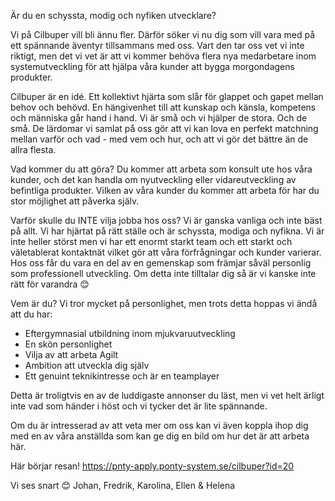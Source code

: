 Är du en schyssta, modig och nyfiken utvecklare? 

Vi på Cilbuper vill bli ännu fler. Därför söker vi nu dig som vill vara med på ett spännande äventyr tillsammans med oss. Vart den tar oss vet vi inte riktigt, men det vi vet är att vi kommer behöva flera nya medarbetare inom systemutveckling för att hjälpa våra kunder att bygga morgondagens produkter.

Cilbuper är en idé. Ett kollektivt hjärta som slår för glappet och gapet mellan behov och behövd. En hängivenhet till att kunskap och känsla, kompetens och människa går hand i hand. Vi är små och vi hjälper de stora. Och de små. De lärdomar vi samlat på oss gör att vi kan lova en perfekt matchning mellan varför och vad - med vem och hur, och att vi gör det bättre än de allra flesta.

Vad kommer du att göra?
Du kommer att arbeta som konsult ute hos våra kunder, och det kan handla om nyutveckling eller vidareutveckling av befintliga produkter. Vilken av våra kunder du kommer att arbeta för har du stor möjlighet att påverka själv.

Varför skulle du INTE vilja jobba hos oss?
Vi är ganska vanliga och inte bäst på allt. Vi har hjärtat på rätt ställe och är schyssta, modiga och nyfikna. Vi är inte heller störst men vi har ett enormt starkt team och ett starkt och väletablerat kontaktnät vilket gör att våra förfrågningar och kunder varierar. Hos oss får du vara en del av en gemenskap som främjar såväl personlig som professionell utveckling.
Om detta inte tilltalar dig så är vi kanske inte rätt för varandra 😊

Vem är du?
Vi tror mycket på personlighet, men trots detta hoppas vi ändå att du har:

- Eftergymnasial utbildning inom mjukvaruutveckling
- En skön personlighet
- Vilja av att arbeta Agilt
- Ambition att utveckla dig själv 
- Ett genuint teknikintresse och är en teamplayer

Detta är troligtvis en av de luddigaste annonser du läst, men vi vet helt ärligt inte vad som händer i höst och vi tycker det är lite spännande. 

Om du är intresserad av att veta mer om oss kan vi även koppla ihop dig med en av våra anställda som kan ge dig en bild om hur det är att arbeta här. 

Här börjar resan! https://pnty-apply.ponty-system.se/cilbuper?id=20

Vi ses snart 😊 Johan, Fredrik, Karolina, Ellen & Helena

